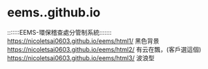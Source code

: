 # eems..github.io
 :::::::EEMS-環保稽查處分管制系統:::::::
https://nicoletsai0603.github.io/eems/html1/   黑色背景
https://nicoletsai0603.github.io/eems/html2/  有云在飄，(客戶選這個)
https://nicoletsai0603.github.io/eems/html3/   波浪型
